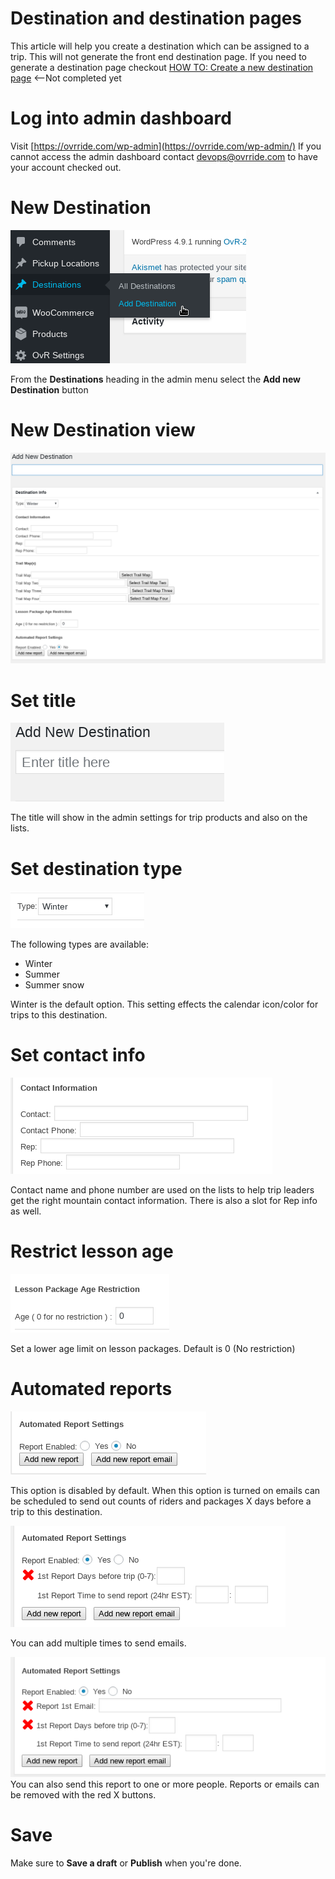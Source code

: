 <!-- TITLE: Create A New Destination -->
<!-- SUBTITLE: Create a new destination -->

# Destination and destination pages
This article will help you create a destination which can be assigned to a trip. This will not generate the front end destination page.
If you need to generate a destination page checkout [HOW TO: Create a new destination page](#) <--Not completed yet

# Log into admin dashboard
Visit [https://ovrride.com/wp-admin](https://ovrride.com/wp-admin/)
If you cannot access the admin dashboard contact [devops@ovrride.com](mailto:devops@ovrride.com) to have your account checked out.

# New Destination
![Menu Destination](/uploads/menu-destination.png "Menu Destination")

From the **Destinations** heading in the admin menu select the **Add new Destination** button

# New Destination view
![Destination View](/uploads/destination-view.png "Destination View")

# Set title
![Destination Title](/uploads/destination-title.png "Destination Title")

The title will show in the admin settings for trip products and also on the lists. 

# Set destination type
![Destination Type](/uploads/destination-type.png "Destination Type")

The following types are available:
* Winter
* Summer
* Summer snow

Winter is the default option. This setting effects the calendar icon/color for trips to this destination.

# Set contact info
![Destination Contact](/uploads/destination-contact.png "Destination Contact")

Contact name and phone number are used on the lists to help trip leaders get the right mountain contact information. There is also a slot for Rep info as well.

# Restrict lesson age
![Destination Lesson Restriction](/uploads/destination-lesson-restriction.png "Destination Lesson Restriction")

Set a lower age limit on lesson packages. Default is 0 (No restriction)

# Automated reports
![Destination Report](/uploads/destination-report.png "Destination Report")

This option is disabled by default. When this option is turned on emails can be scheduled to send out counts of riders and packages X days before a trip to this destination. 

![Destination Report New](/uploads/destination-report-new.png "Destination Report New")

You can add multiple times to send emails. 

![Destination Report Email](/uploads/destination-report-email.png "Destination Report Email")
You can also send this report to one or more people.
Reports or emails can be removed with the red X buttons. 

# Save
Make sure to **Save a draft** or **Publish** when you're done.